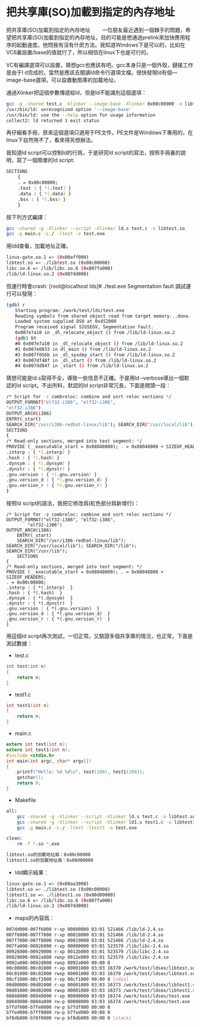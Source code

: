 # 把共享庫(SO)加載到指定的內存地址

把共享庫(SO)加載到指定的內存地址
　　一位朋友最近遇到一個棘手的問題，希望把共享庫(SO)加載到指定的內存地址，目的可能是想通過prelink來加快應用程序的起動速度。他問我有沒有什麽方法。我知道Windows下是可以的，比如在VC6裏設置/base的值就行了，所以相信在linux下也是可行的。

VC有編譯選項可以設置，猜想gcc也應該有吧。gcc本身只是一個外殼，鏈接工作是由于l
d完成的，當然是應該去閱讀ld命令行選項文檔。很快發現ld有個—image-base選項，可以設置動態庫的加載地址。

通過Xlinker把這個參數傳遞給ld，但是ld不能識別這個選項：
　　
```sh
gcc -g -shared test.c -Xlinker --image-base -Xlinker 0x00c00000 -o libtest.so
/usr/bin/ld: unrecognized option '--image-base'
/usr/bin/ld: use the --help option for usage information
collect2: ld returned 1 exit status
```

再仔細看手冊，原來這個選項只適用于PE文件，PE文件是Windows下專用的，在linux下自然用不了，看來得另想辦法。

我知道ld script可以控制ld的行爲，于是研究ld script的寫法，按照手冊裏的說明，寫了一個簡單的ld script:

```sh
SECTIONS
　　 {
　　 . = 0x00c00000;
　　 .text : { *(.text) }
　　 .data : { *(.data) }
　　 .bss : { *(.bss) }
　　 }
```

按下列方式編譯：

```sh
gcc -shared -g -Xlinker --script -Xlinker ld.s test.c -o libtest.so
gcc -g main.c -L./ -ltest -o test.exe
```

用ldd查看，加載地址正確。

```sh
linux-gate.so.1 => (0x00aff000)
libtest.so => ./libtest.so (0x00c00000)
libc.so.6 => /lib/libc.so.6 (0x007fa000)
/lib/ld-linux.so.2 (0x007dd000)
```

但運行時會crash:
[root@localhost lds]# ./test.exe 
Segmentation fault
調試運行可以發現：

```sh
(gdb) r
　　Starting program: /work/test/lds/test.exe 
　　Reading symbols from shared object read from target memory...done.
　　Loaded system supplied DSO at 0x452000
　　Program received signal SIGSEGV, Segmentation fault.
　　0x007e7a10 in _dl_relocate_object () from /lib/ld-linux.so.2
　　(gdb) bt
　　#0 0x007e7a10 in _dl_relocate_object () from /lib/ld-linux.so.2
　　#1 0x007e0833 in dl_main () from /lib/ld-linux.so.2
　　#2 0x007f056b in _dl_sysdep_start () from /lib/ld-linux.so.2
　　#3 0x007df48f in _dl_start () from /lib/ld-linux.so.2
　　#4 0x007dd847 in _start () from /lib/ld-linux.so.2
```

猜想可能是ld.s寫得不全，導致一些信息不正確。于是用ld –verbose導出一個默認的ld script。不出所料，默認的ld script非常冗長，下面是開頭一段：


```sh
/* Script for -z combreloc: combine and sort reloc sections */
OUTPUT_FORMAT("elf32-i386", "elf32-i386",
"elf32-i386")
OUTPUT_ARCH(i386)
ENTRY(_start)
SEARCH_DIR("/usr/i386-redhat-linux/lib"); SEARCH_DIR("/usr/local/lib"); SEARCH_DIR("/lib"); SEARCH_DIR("/usr/lib");
SECTIONS
{
/* Read-only sections, merged into text segment: */
PROVIDE (__executable_start = 0x08048000); . = 0x08048000 + SIZEOF_HEADERS;
.interp : { *(.interp) }
.hash : { *(.hash) }
.dynsym : { *(.dynsym) }
.dynstr : { *(.dynstr) }
.gnu.version : { *(.gnu.version) }
.gnu.version_d : { *(.gnu.version_d) }
.gnu.version_r : { *(.gnu.version_r) }
}
```

按照ld script的語法，我把它修改爲(紅色部分爲新增行)：
```
/* Script for -z combreloc: combine and sort reloc sections */
OUTPUT_FORMAT("elf32-i386", "elf32-i386",
        "elf32-i386")
OUTPUT_ARCH(i386)
    ENTRY(_start)
    SEARCH_DIR("/usr/i386-redhat-linux/lib"); SEARCH_DIR("/usr/local/lib"); SEARCH_DIR("/lib"); SEARCH_DIR("/usr/lib");
    SECTIONS
{
/* Read-only sections, merged into text segment: */
PROVIDE (__executable_start = 0x08048000); . = 0x08048000 + SIZEOF_HEADERS;
. = 0x00c00000;
.interp : { *(.interp)  }
.hash : { *(.hash)  }
.dynsym : { *(.dynsym)  }
.dynstr : { *(.dynstr)  }
.gnu.version : { *(.gnu.version)  }
.gnu.version_d : { *(.gnu.version_d)  }
.gnu.version_r : { *(.gnu.version_r)  }
}

```

用這個ld script再次測試，一切正常。又驗證多個共享庫的情況，也正常，下面是測試數據：
- test.c

```c
int test(int n)
{
    return n;
}
```

- test1.c

```c
int test1(int n)
{
    return n;
}
```

- main.c

```c
extern int test(int n);
extern int test1(int n);
#include <stdio.h>
int main(int argc, char* argv[])
{
    printf("Hello: %d %d\n", test(100), test1(200));
    getchar();
    return 0;
}
```

- Makefile

```sh
all:
	gcc -shared -g -Xlinker --script -Xlinker ld.s test.c -o libtest.so
	gcc -shared -g -Xlinker --script -Xlinker ld1.s test1.c -o libtest1.so
	gcc -g main.c -L./ -ltest -ltest1 -o test.exe

clean:
	rm -f *.so *.exe
```

```sh
libtest.so的加載地址爲：0x00c00000
libtest1.so的加載地址爲：0x00d00000
```

- ldd顯示結果：

```sh
linux-gate.so.1 => (0x00aa3000)
libtest.so => ./libtest.so (0x00c00000)
libtest1.so => ./libtest1.so (0x00d00000)
libc.so.6 => /lib/libc.so.6 (0x007fa000)
/lib/ld-linux.so.2 (0x007dd000)
```

- maps的內容爲：

```sh
007dd000-007f6000 r-xp 00000000 03:01 521466 /lib/ld-2.4.so
007f6000-007f7000 r-xp 00018000 03:01 521466 /lib/ld-2.4.so
007f7000-007f8000 rwxp 00019000 03:01 521466 /lib/ld-2.4.so
007fa000-00926000 r-xp 00000000 03:01 523579 /lib/libc-2.4.so
00926000-00929000 r-xp 0012b000 03:01 523579 /lib/libc-2.4.so
00929000-0092a000 rwxp 0012e000 03:01 523579 /lib/libc-2.4.so
0092a000-0092d000 rwxp 0092a000 00:00 0 
00c00000-00c01000 r-xp 00001000 03:03 16370 /work/test/ldsex/libtest.so
00c01000-00c02000 rwxp 00001000 03:03 16370 /work/test/ldsex/libtest.so
00cf1000-00cf2000 r-xp 00cf1000 00:00 0 [vdso]
00d00000-00d01000 r-xp 00001000 03:03 16373 /work/test/ldsex/libtest1.so
00d01000-00d02000 rwxp 00001000 03:03 16373 /work/test/ldsex/libtest1.so
08048000-08049000 r-xp 00000000 03:03 16374 /work/test/ldsex/test.exe
08049000-0804a000 rw-p 00000000 03:03 16374 /work/test/ldsex/test.exe
b7fdf000-b7fe0000 rw-p b7fdf000 00:00 0 
b7fed000-b7ff0000 rw-p b7fed000 00:00 0 
bf8db000-bf8f0000 rw-p bf8db000 00:00 0 [stack]
```

　　 
